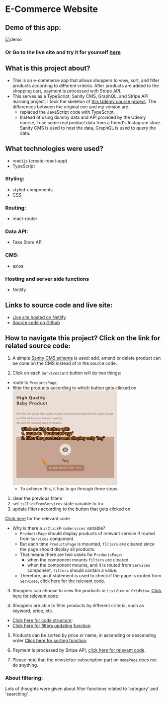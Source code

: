 # E-Commerce Website

## Demo of this app:

![demo](./src/assets/cute-buddy-demo.gif)

### Or Go to the live site and try it for yourself [here](https://lucent-semolina-3b2012.netlify.app/)

## What is this project about?

- This is an e-commerce app that allows shoppers to view, sort, and filter products according to different criteria. After products are added to the shopping cart, payment is processed with Stripe API.
- This serves as a TypeScript, Sanity CMS, GraphQL, and Stripe API learning project. I took the skeleton of [this Udemy course project](https://react-course-comfy-sloth-store.netlify.app/). The differences between the original one and my version are:
  - replaced the JavaScript code with TypeScript.
  - Instead of using dummy data and API provided by the Udemy course, I use some real product data from a friend's Instagram store. Sanity CMS is used to host the data, GraphQL is used to query the data.

## What technologies were used?

- react.js (create-react-app)
- TypeScript

### Styling:

- styled-components
- CSS

### Routing:

- react-router

### Data API:

- Fake Store API

### CMS:

- axios

### Hosting and server side functions

- Netlify

## Links to source code and live site:

- [Live site hosted on Netlify](https://lucent-semolina-3b2012.netlify.app/)
- [Source code on Github](https://github.com/Shikharmall/e-commerce)

## How to navigate this project? Click on the link for related source code:

1. A simple [Sanity CMS schema](https://github.com/1codingguy/typescript-e-commerce/blob/main/cutebuddy/schemas/product.js) is used: add, amend or delete product can be done on the CMS instead of in the source code.

2. Click on each `ServicesCard` button will do two things:

- route to `ProductsPage`;
- filter the products according to which button gets clicked on.
  <img src="./src/assets/services-button.png" alt="services-button" width="70%"/>
  - To achieve this, it has to go through three steps:

1. clear the previous filters
2. set `isClickFromServices` state variable to tru
3. update filters according to the button that gets clicked on

[Click here](https://github.com/1codingguy/typescript-e-commerce/blob/main/src/components/Services/ServicesCards.tsx#L21) for the relevant code.

- Why is there a `isClickFromServices` variable?
  - `ProductsPage` should display products of relevant service if routed from `Services` component.
  - But each time `ProductsPage` is mounted, `filters` are cleared since the page should display all products.
  - That means there are two cases for `ProductsPage`:
    - when the component mounts `filters` are cleared.
    - when the component mounts, and it is routed from `Services` component, `filters` should contain a value.
  - Therefore, an if statement is used to check if the page is routed from `Services`, [click here for the relevant code](https://github.com/1codingguy/typescript-e-commerce/blob/main/src/pages/ProductsPage.tsx#L10).

3. Shoppers can choose to view the products in `ListView` or `GridView`. [Click here for relevant code](https://github.com/1codingguy/typescript-e-commerce/blob/main/src/components/ProductList.tsx#L24).

4. Shoppers are able to filter products by different criteria, such as keyword, price, etc.

- [Click here for code structure](https://github.com/1codingguy/typescript-e-commerce/blob/main/src/components/Filters/Filters.tsx#L22);
- [Click here for filters updating function](https://github.com/1codingguy/typescript-e-commerce/blob/main/src/reducers/filter_reducer.ts#L61).

5. Products can be sorted by price or name, in ascending or descending order [Click here for sorting function](https://github.com/1codingguy/typescript-e-commerce/blob/main/src/reducers/filter_reducer.ts#L41).

6. Payment is processed by Stripe API, [click here for relevant code](https://github.com/1codingguy/typescript-e-commerce/blob/main/src/components/CheckoutForm.tsx).

7. Please note that the newsletter subscription part on `HomePage` does not do anything.


### About filtering:

Lots of thoughts were given about filter functions related to 'category' and 'searching' 




